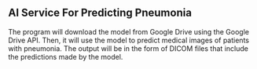 ## AI Service For Predicting Pneumonia
The program will download the model from Google Drive using the Google Drive API. Then, it will use the model to predict medical images of patients with pneumonia. The output will be in the form of DICOM files that include the predictions made by the model.

